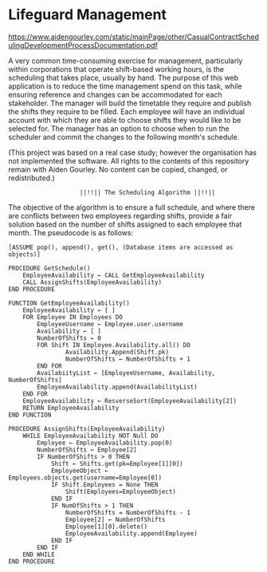 # Lifeguard Management

https://www.aidengourley.com/static/mainPage/other/CasualContractSchedulingDevelopmentProcessDocumentation.pdf

A very common time-consuming exercise for management, particularly within corporations that operate shift-based working hours, is the scheduling that takes place, usually by hand. 
The purpose of this web application is to reduce the time management spend on this task, while ensuring reference and changes can be accommodated for each stakeholder. The manager will build the timetable they require and publish the shifts they require to be filled. Each employee will have an individual account with which they are able to choose shifts they would like to be selected for. The manager has an option to choose when to run the scheduler and commit the changes to the following month's schedule.

(This project was based on a real case study; however the organisation has not implemented the software. All rights to the contents of this repository remain with Aiden Gourley. No content can be copied, changed, or redistributed.)

						||!!|| The Scheduling Algorithm ||!!||

The objective of the algorithm is to ensure a full schedule, and where there are conflicts between two employees regarding shifts, provide a fair solution based on the number of shifts assigned to each employee that month.
The pseudocode is as follows:

	[ASSUME pop(), append(), get(), (Database items are accessed as objects)]

	PROCEDURE GetSchedule()
		EmployeeAvailability ← CALL GetEmployeeAvailability
		CALL AssignShifts(EmployeeAvailability) 
	END PROCEDURE 
	
	FUNCTION GetEmployeeAvailability()
		EmployeeAvailability ← [ ]
		FOR Employee IN Employees DO
			EmployeeUsername ← Employee.user.username
			Availability ← [ ]
			NumberOfShifts ← 0
			FOR Shift IN Employee.Availability.all() DO
					Availability.Append(Shift.pk)
					NumberOfShifts ← NumberOfShifts + 1
			END FOR
			AvailabiityList ← [EmployeeUsername, Availability, NumberOfShifts]
			EmployeeAvailability.append(AvailabilityList)
		END FOR
		EmployeeAvailability ← ResverseSort(EmployeeAvailability[2])
		RETURN EmployeeAvailability
	END FUNCTION

	PROCEDURE AssignShifts(EmployeeAvailability)
		WHILE EmployeeAvailability NOT Null DO
			Employee ← EmployeeAvailability.pop(0)
			NumberOfShifts ← Employee[2]
			IF NumberOfShifts > 0 THEN
				Shift ← Shifts.get(pk=Employee[1][0])
				EmployeeObject ← Employees.objects.get(username=Employee[0])
				IF Shift.Employees = None THEN
					Shift(Employees=EmployeeObject)
				END IF
				IF NumOfShifts > 1 THEN
					NumberOfShifts = NumberOfShifts - 1
					Employee[2] ← NumberOfShifts
					Employee[1][0].delete()
					EmployeeAvailability.append(Employee)
				END IF
			END IF
		END WHILE
	END PROCEDURE

